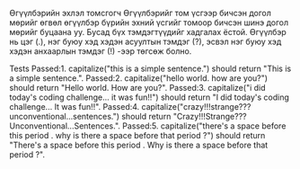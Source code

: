 Өгүүлбэрийн эхлэл томсгогч
Өгүүлбэрийг том үсгээр бичсэн догол мөрийг өгвөл өгүүлбэр бүрийн эхний үсгийг томоор бичсэн шинэ догол мөрийг буцаана уу. 
Бусад бүх тэмдэгтүүдийг хадгалах ёстой. 
Өгүүлбэр нь цэг (.), нэг буюу хэд хэдэн асуултын тэмдэг (?), эсвэл нэг буюу хэд хэдэн анхаарлын тэмдэг (!) -ээр төгсөж болно.

Tests
Passed:1. capitalize("this is a simple sentence.") should return "This is a simple sentence.".
Passed:2. capitalize("hello world. how are you?") should return "Hello world. How are you?".
Passed:3. capitalize("i did today's coding challenge... it was fun!!") should return "I did today's coding challenge... It was fun!!".
Passed:4. capitalize("crazy!!!strange???unconventional...sentences.") should return "Crazy!!!Strange???Unconventional...Sentences.".
Passed:5. capitalize("there's a space before this period . why is there a space before that period ?") should return "There's a space before this period . Why is there a space before that period ?".